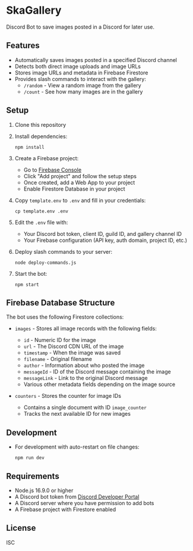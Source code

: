 # SkaGallery
Discord Bot to save images posted in a Discord for later use.

## Features

- Automatically saves images posted in a specified Discord channel
- Detects both direct image uploads and image URLs
- Stores image URLs and metadata in Firebase Firestore
- Provides slash commands to interact with the gallery:
  - `/random` - View a random image from the gallery
  - `/count` - See how many images are in the gallery

## Setup

1. Clone this repository
2. Install dependencies:
   ```
   npm install
   ```
3. Create a Firebase project:
   - Go to [Firebase Console](https://console.firebase.google.com/)
   - Click "Add project" and follow the setup steps
   - Once created, add a Web App to your project
   - Enable Firestore Database in your project

4. Copy `template.env` to `.env` and fill in your credentials:
   ```
   cp template.env .env
   ```
5. Edit the `.env` file with:
   - Your Discord bot token, client ID, guild ID, and gallery channel ID
   - Your Firebase configuration (API key, auth domain, project ID, etc.)

6. Deploy slash commands to your server:
   ```
   node deploy-commands.js
   ```
7. Start the bot:
   ```
   npm start
   ```

## Firebase Database Structure

The bot uses the following Firestore collections:

- `images` - Stores all image records with the following fields:
  - `id` - Numeric ID for the image
  - `url` - The Discord CDN URL of the image
  - `timestamp` - When the image was saved
  - `filename` - Original filename
  - `author` - Information about who posted the image
  - `messageId` - ID of the Discord message containing the image
  - `messageLink` - Link to the original Discord message
  - Various other metadata fields depending on the image source

- `counters` - Stores the counter for image IDs
  - Contains a single document with ID `image_counter`
  - Tracks the next available ID for new images

## Development

- For development with auto-restart on file changes:
  ```
  npm run dev
  ```

## Requirements

- Node.js 16.9.0 or higher
- A Discord bot token from [Discord Developer Portal](https://discord.com/developers/applications)
- A Discord server where you have permission to add bots
- A Firebase project with Firestore enabled

## License

ISC